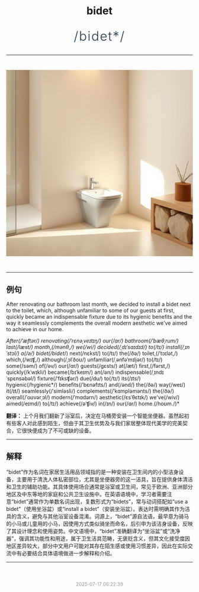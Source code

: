 <div align="center">

# bidet

<div style="margin: 30px 0;">
<h1 style="font-size: 2.5em; font-weight: 300; letter-spacing: 2px; margin: 0; color: #2c3e50;">
/bidet*/
</h1>
</div>

</div>

---

<div align="center" style="margin: 40px 0;">

![bidet](images/bidet.png)

</div>

---

## 例句

After renovating our bathroom last month, we decided to install a bidet next to the toilet, which, although unfamiliar to some of our guests at first, quickly became an indispensable fixture due to its hygienic benefits and the way it seamlessly complements the overall modern aesthetic we've aimed to achieve in our home.

*After(/ˈæftər/) renovating(/ˈrɛnəˌveɪtɪŋ/) our(/ɑr/) bathroom(/ˈbæθˌrum/) last(/læst/) month,(/mənθ,/) we(/wi/) decided(/ˌdɪˈsaɪdɪd/) to(/tɪ/) install(/ˌɪnˈstɔl/) a(/ə/) bidet(/bidet*/) next(/nɛkst/) to(/tɪ/) the(/ðə/) toilet,(/ˈtɔɪlət,/) which,(/wɪʧ,/) although(/ˌɔlˈðoʊ/) unfamiliar(/ˌənfəˈmɪljər/) to(/tɪ/) some(/səm/) of(/əv/) our(/ɑr/) guests(/gɛsts/) at(/æt/) first,(/fərst,/) quickly(/kˈwɪkli/) became(/bɪˈkeɪm/) an(/ən/) indispensable(/ˌɪndɪˈspɛnsəbəl/) fixture(/ˈfɪksʧər/) due(/du/) to(/tɪ/) its(/ɪts/) hygienic(/hygienic*/) benefits(/ˈbɛnəfɪts/) and(/ənd/) the(/ðə/) way(/weɪ/) it(/ɪt/) seamlessly(/ˈsimləsli/) complements(/ˈkɑmpləmənts/) the(/ðə/) overall(/ˈoʊvərˌɔl/) modern(/ˈmɑdərn/) aesthetic(/ɛsˈθɛtɪk/) we've(/wiv/) aimed(/eɪmd/) to(/tɪ/) achieve(/əˈʧiv/) in(/ɪn/) our(/ɑr/) home.(/hoʊm./)*

**翻译：** 上个月我们翻新了浴室后，决定在马桶旁安装一个智能坐便器。虽然起初有些客人对此感到陌生，但由于其卫生优势及与我们家居整体现代美学的完美契合，它很快便成为了不可或缺的设备。

---

## 解释

“bidet”作为名词在家居生活用品领域指的是一种安装在卫生间内的小型洁身设备，主要用于清洗人体私密部位，尤其是坐便器旁的这一洁具，旨在提供身体清洁和卫生的辅助功能。其具体使用场合通常是浴室或卫生间，常见于欧洲、亚洲部分地区及中东等地的家庭和公共卫生设施中。在英语语境中，学习者需要注意“bidet”通常作为单数名词出现，复数形式为“bidets”，常与动词搭配如“use a bidet”（使用坐浴盆）或“install a bidet”（安装坐浴盆）。表达时需明确其作为洁具的含义，避免与其他浴室设备混淆。词源上，“bidet”源自法语，最早意为骑马的小马或儿童用的小马，因使用方式类似骑坐而命名，后引申为该洁身设备，反映了其设计理念和使用姿势。中文语境中，“bidet”准确翻译为“坐浴盆”或“洗净器”，强调其功能性和用途，属于卫生洁具范畴，无褒贬含义，但其文化接受度因地区差异较大，部分中文用户可能对其存在陌生感或使用习惯差异，因此在实际交流中有必要结合具体语境做进一步解释和介绍。


---

<div align="center" style="margin-top: 50px;">
<small style="color: #999; font-size: 0.9em;">2025-07-17 06:22:39</small>
</div>

